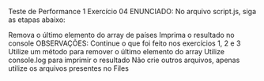 Teste de Performance 1
Exercício 04
ENUNCIADO:
No arquivo script.js, siga as etapas abaixo:

Remova o último elemento do array de países
Imprima o resultado no console
OBSERVAÇÕES:
Continue o que foi feito nos exercícios 1, 2 e 3
Utilize um método para remover o último elemento do array
Utilize console.log para imprimir o resultado
Não crie outros arquivos, apenas utilize os arquivos presentes no Files
